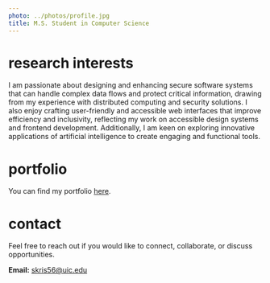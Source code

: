 ```yaml
---
photo: ../photos/profile.jpg
title: M.S. Student in Computer Science
---
```


# research interests

I am passionate about designing and enhancing secure software systems that can handle complex data flows and protect critical information, drawing from my experience with distributed computing and security solutions. I also enjoy crafting user-friendly and accessible web interfaces that improve efficiency and inclusivity, reflecting my work on accessible design systems and frontend development. Additionally, I am keen on exploring innovative applications of artificial intelligence to create engaging and functional tools.

# portfolio

You can find my portfolio [here](https://krishna-shri.github.io/personal_portfolio/).

# contact

Feel free to reach out if you would like to connect, collaborate, or discuss opportunities.

**Email:** [skris56@uic.edu](mailto:skris56@uic.edu)
